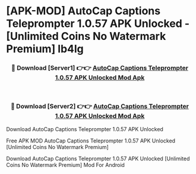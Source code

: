 # [APK-MOD] AutoCap Captions Teleprompter 1.0.57 APK Unlocked - [Unlimited Coins No Watermark Premium] lb4lg



<div align="center">
<h3>🔴 Download [Server1] 👉👉 <a href="https://momento.my/?title=AutoCap_Captions_Teleprompter_1.0.57_APK_Unlocked">AutoCap Captions Teleprompter 1.0.57 APK Unlocked Mod Apk</a></h3><br>

<h3>🔴 Download [Server2] 👉👉 <a href="https://momento.my/?title=AutoCap_Captions_Teleprompter_1.0.57_APK_Unlocked">AutoCap Captions Teleprompter 1.0.57 APK Unlocked Mod Apk</a></h3>
</div>



Download AutoCap Captions Teleprompter 1.0.57 APK Unlocked 

Free APK MOD AutoCap Captions Teleprompter 1.0.57 APK Unlocked [Unlimited Coins No Watermark Premium]

Download AutoCap Captions Teleprompter 1.0.57 APK Unlocked [Unlimited Coins No Watermark Premium] Mod For Android
